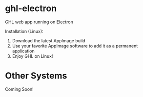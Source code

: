 # ghl-electron
GHL web app running on Electron

Installation (Linux):
  1. Download the latest AppImage build
  2. Use your favorite AppImage software to add it as a permanent application
  3. Enjoy GHL on Linux!

# Other Systems
Coming Soon!